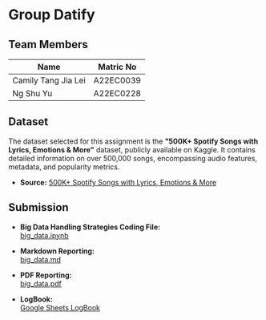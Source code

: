 # Group Datify

## Team Members

| Name                             | Matric No   |
|----------------------------------|-------------|
| Camily Tang Jia Lei              | A22EC0039   |
| Ng Shu Yu                        | A22EC0228   |

## Dataset

The dataset selected for this assignment is the **"500K+ Spotify Songs with Lyrics, Emotions & More"** dataset, publicly available on Kaggle. It contains detailed information on over 500,000 songs, encompassing audio features, metadata, and popularity metrics. 

- **Source:** [500K+ Spotify Songs with Lyrics, Emotions & More](https://www.kaggle.com/datasets/devdope/900k-spotify/data)

## Submission

- **Big Data Handling Strategies Coding File:**  
  [big_data.ipynb](https://github.com/Jingyong14/HPDP02/blob/main/2425/assignment/asgn2/submission/Group_Datify/big_data.ipynb)

- **Markdown Reporting:**  
  [big_data.md](https://github.com/Jingyong14/HPDP02/blob/main/2425/assignment/asgn2/submission/Group_Datify/big_data.md)

- **PDF Reporting:**  
  [big_data.pdf](https://github.com/Jingyong14/HPDP02/blob/main/2425/assignment/asgn2/submission/Group_Datify/big_data.pdf)

- **LogBook:**  
  [Google Sheets LogBook](https://docs.google.com/spreadsheets/d/16gKCJa3DOLpl-i42DTC7Q49ns7G3Anla0g-wn0fVUBI/edit?usp=sharing)
